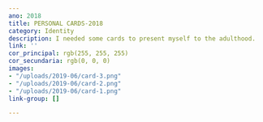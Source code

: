 ```yaml
---
ano: 2018
title: PERSONAL CARDS-2018
category: Identity
description: I needed some cards to present myself to the adulthood.
link: ''
cor_principal: rgb(255, 255, 255)
cor_secundaria: rgb(0, 0, 0)
images:
- "/uploads/2019-06/card-3.png"
- "/uploads/2019-06/card-2.png"
- "/uploads/2019-06/card-1.png"
link-group: []

---
```


